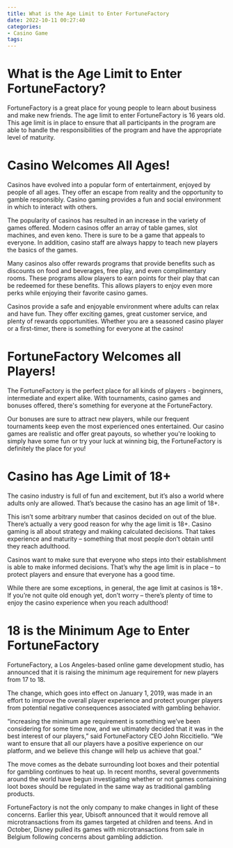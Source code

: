 ```yaml
---
title: What is the Age Limit to Enter FortuneFactory
date: 2022-10-11 00:27:40
categories:
- Casino Game
tags:
---
```



#  What is the Age Limit to Enter FortuneFactory?

FortuneFactory is a great place for young people to learn about business and make new friends. The age limit to enter FortuneFactory is 16 years old. This age limit is in place to ensure that all participants in the program are able to handle the responsibilities of the program and have the appropriate level of maturity.

#  Casino Welcomes All Ages!

Casinos have evolved into a popular form of entertainment, enjoyed by people of all ages. They offer an escape from reality and the opportunity to gamble responsibly. Casino gaming provides a fun and social environment in which to interact with others.

The popularity of casinos has resulted in an increase in the variety of games offered. Modern casinos offer an array of table games, slot machines, and even keno. There is sure to be a game that appeals to everyone. In addition, casino staff are always happy to teach new players the basics of the games.

Many casinos also offer rewards programs that provide benefits such as discounts on food and beverages, free play, and even complimentary rooms. These programs allow players to earn points for their play that can be redeemed for these benefits. This allows players to enjoy even more perks while enjoying their favorite casino games.

Casinos provide a safe and enjoyable environment where adults can relax and have fun. They offer exciting games, great customer service, and plenty of rewards opportunities. Whether you are a seasoned casino player or a first-timer, there is something for everyone at the casino!

#  FortuneFactory Welcomes all Players!

The FortuneFactory is the perfect place for all kinds of players - beginners, intermediate and expert alike. With tournaments, casino games and bonuses offered, there's something for everyone at the FortuneFactory.

Our bonuses are sure to attract new players, while our frequent tournaments keep even the most experienced ones entertained. Our casino games are realistic and offer great payouts, so whether you're looking to simply have some fun or try your luck at winning big, the FortuneFactory is definitely the place for you!

#  Casino has Age Limit of 18+

The casino industry is full of fun and excitement, but it’s also a world where adults only are allowed. That’s because the casino has an age limit of 18+.

This isn’t some arbitrary number that casinos decided on out of the blue. There’s actually a very good reason for why the age limit is 18+. Casino gaming is all about strategy and making calculated decisions. That takes experience and maturity – something that most people don’t obtain until they reach adulthood.

Casinos want to make sure that everyone who steps into their establishment is able to make informed decisions. That’s why the age limit is in place – to protect players and ensure that everyone has a good time.

While there are some exceptions, in general, the age limit at casinos is 18+. If you’re not quite old enough yet, don’t worry – there’s plenty of time to enjoy the casino experience when you reach adulthood!

#  18 is the Minimum Age to Enter FortuneFactory

FortuneFactory, a Los Angeles-based online game development studio, has announced that it is raising the minimum age requirement for new players from 17 to 18.

The change, which goes into effect on January 1, 2019, was made in an effort to improve the overall player experience and protect younger players from potential negative consequences associated with gambling behavior.

“increasing the minimum age requirement is something we’ve been considering for some time now, and we ultimately decided that it was in the best interest of our players,” said FortuneFactory CEO John Riccitiello. “We want to ensure that all our players have a positive experience on our platform, and we believe this change will help us achieve that goal.”

The move comes as the debate surrounding loot boxes and their potential for gambling continues to heat up. In recent months, several governments around the world have begun investigating whether or not games containing loot boxes should be regulated in the same way as traditional gambling products.

FortuneFactory is not the only company to make changes in light of these concerns. Earlier this year, Ubisoft announced that it would remove all microtransactions from its games targeted at children and teens. And in October, Disney pulled its games with microtransactions from sale in Belgium following concerns about gambling addiction.